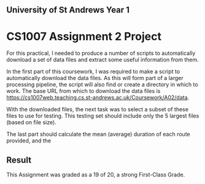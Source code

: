 ## University of St Andrews Year 1 

# CS1007 Assignment 2 Project 

For this practical, I needed to produce a number of scripts to automatically download a set of data files and extract some useful information from them.

In the first part of this coursework, I was required to make a script to automatically download the data files. As this will form part of a larger processing pipeline, the script will also find or create a directory in which to work. The base URL from which to download the data files is https://cs1007web.teaching.cs.st-andrews.ac.uk/Coursework/A02/data.

With the downloaded files, the next task was to select a subset of these files to use for testing. This testing set should include only the 5 largest files (based on file size).

The last part should calculate the mean (average) duration of each route provided, and the 

## Result

This Assignment was graded as a 19 of 20, a strong First-Class Grade.
